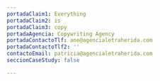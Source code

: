 ```yaml
---
portadaClaim1: Everything
portadaClaim2: is
portadaClaim3: copy
portadaAgencia: Copywriting Agency
portadaContactoTlf: ane@agencialetraherida.com
portadaContactoTlf2: ''
contactoEmail: patricia@agencialetraherida.com
seccionCaseStudy: false

---
```

